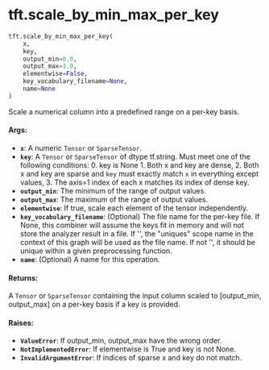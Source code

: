 <div itemscope itemtype="http://developers.google.com/ReferenceObject">
<meta itemprop="name" content="tft.scale_by_min_max_per_key" />
<meta itemprop="path" content="Stable" />
</div>

# tft.scale_by_min_max_per_key

``` python
tft.scale_by_min_max_per_key(
    x,
    key,
    output_min=0.0,
    output_max=1.0,
    elementwise=False,
    key_vocabulary_filename=None,
    name=None
)
```

Scale a numerical column into a predefined range on a per-key basis.

#### Args:

* <b>`x`</b>: A numeric `Tensor` or `SparseTensor`.
* <b>`key`</b>: A `Tensor` or `SparseTensor` of dtype tf.string.
      Must meet one of the following conditions:
      0. key is None
      1. Both x and key are dense,
      2. Both x and key are sparse and `key` must exactly match `x` in
         everything except values,
      3. The axis=1 index of each x matches its index of dense key.
* <b>`output_min`</b>: The minimum of the range of output values.
* <b>`output_max`</b>: The maximum of the range of output values.
* <b>`elementwise`</b>: If true, scale each element of the tensor independently.
* <b>`key_vocabulary_filename`</b>: (Optional) The file name for the per-key file.
    If None, this combiner will assume the keys fit in memory and will not
    store the analyzer result in a file. If '', the "uniques" scope name in
    the context of this graph will be used as the file name. If not '', it
    should be unique within a given preprocessing function.
* <b>`name`</b>: (Optional) A name for this operation.


#### Returns:

A `Tensor`  or `SparseTensor` containing the input column scaled to
[output_min, output_max] on a per-key basis if a key is provided.


#### Raises:

* <b>`ValueError`</b>: If output_min, output_max have the wrong order.
* <b>`NotImplementedError`</b>: If elementwise is True and key is not None.
* <b>`InvalidArgumentError`</b>: If indices of sparse x and key do not match.